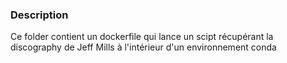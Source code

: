 

### **Description**

Ce folder contient un dockerfile qui lance un scipt récupérant la discography de Jeff Mills à l'intérieur d'un environnement conda